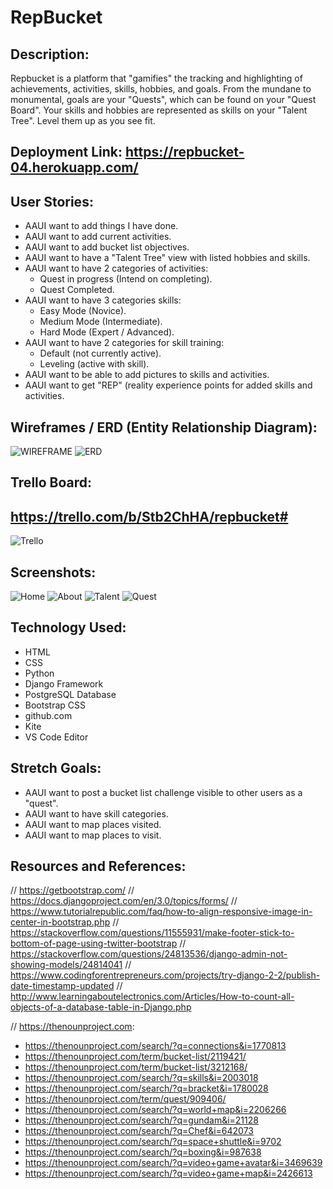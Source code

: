 # RepBucket

## Description:

Repbucket is a platform that "gamifies" the tracking and highlighting of achievements, activities, skills, hobbies, and goals. From the mundane to monumental, goals are your "Quests", which can be found on your "Quest Board". Your skills and hobbies are represented as skills on your "Talent Tree". Level them up as you see fit.

## Deployment Link: https://repbucket-04.herokuapp.com/

## User Stories:
- AAUI want to add things I have done.
- AAUI want to add current activities.
- AAUI want to  add bucket list objectives.
- AAUI want to have a "Talent Tree" view with listed hobbies and skills.
- AAUI want to have 2 categories of activities:
  - Quest in progress (Intend on completing).
  - Quest Completed.
- AAUI want to have 3 categories skills:
  - Easy Mode (Novice).
  - Medium Mode (Intermediate).
  - Hard Mode (Expert / Advanced).
- AAUI want to have 2 categories for skill training:
  - Default (not currently active).
  - Leveling (active with skill).
- AAUI want to be able to add pictures to skills and activities.
- AAUI want to get "REP" (reality experience points for added skills and activities.

## Wireframes / ERD (Entity Relationship Diagram):
![WIREFRAME](img/wireframe.png)
![ERD](img/erd.png)

## Trello Board:
## https://trello.com/b/Stb2ChHA/repbucket#
![Trello](img/trello.png)

## Screenshots:
![Home](img/01.png)
![About](img/02.png)
![Talent](img/03.png)
![Quest](img/04.png)

## Technology Used:
- HTML
- CSS
- Python
- Django Framework
- PostgreSQL Database
- Bootstrap CSS
- github.com
- Kite
- VS Code Editor

## Stretch Goals:
- AAUI want to post a bucket list challenge visible to other users as a "quest".
- AAUI want to have skill categories.
- AAUI want to map places visited.
- AAUI want to map places to visit.

## Resources and References: 
// https://getbootstrap.com/
// https://docs.djangoproject.com/en/3.0/topics/forms/
// https://www.tutorialrepublic.com/faq/how-to-align-responsive-image-in-center-in-bootstrap.php
// https://stackoverflow.com/questions/11555931/make-footer-stick-to-bottom-of-page-using-twitter-bootstrap
// https://stackoverflow.com/questions/24813536/django-admin-not-showing-models/24814041
// https://www.codingforentrepreneurs.com/projects/try-django-2-2/publish-date-timestamp-updated
// http://www.learningaboutelectronics.com/Articles/How-to-count-all-objects-of-a-database-table-in-Django.php

// https://thenounproject.com:
- https://thenounproject.com/search/?q=connections&i=1770813
- https://thenounproject.com/term/bucket-list/2119421/
- https://thenounproject.com/term/bucket-list/3212168/
- https://thenounproject.com/search/?q=skills&i=2003018
- https://thenounproject.com/search/?q=bracket&i=1780028
- https://thenounproject.com/term/quest/909406/
- https://thenounproject.com/search/?q=world+map&i=2206266
- https://thenounproject.com/search/?q=gundam&i=21128
- https://thenounproject.com/search/?q=Chef&i=642073
- https://thenounproject.com/search/?q=space+shuttle&i=9702
- https://thenounproject.com/search/?q=boxing&i=987638
- https://thenounproject.com/search/?q=video+game+avatar&i=3469639
- https://thenounproject.com/search/?q=video+game+map&i=2426613